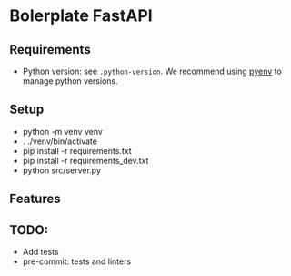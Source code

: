 # Bolerplate FastAPI

## Requirements

- Python version: see `.python-version`. We recommend using [pyenv](https://github.com/pyenv/pyenv) to manage python versions.

## Setup

- python -m venv venv
- . ./venv/bin/activate
- pip install -r requirements.txt
- pip install -r requirements_dev.txt
- python src/server.py

## Features

## TODO:

- Add tests
- pre-commit: tests and linters
